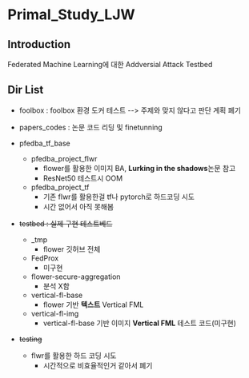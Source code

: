 # Primal_Study_LJW

## Introduction

Federated Machine Learning에 대한 Addversial Attack Testbed

## Dir List

- foolbox : foolbox 환경 도커 테스트 --> 주제와 맞지 않다고 판단 계획 폐기
- papers_codes : 논문 코드 리딩 및 finetunning
- pfedba_tf_base
  - pfedba_project_flwr
    - flower를 활용한 이미지 BA, **Lurking in the shadows**논문 참고
    - ResNet50 테스트시 OOM
  - pfedba_project_tf
    - 기존 flwr를 활용한걸 tf나 pytorch로 하드코딩 시도
    - 시간 없어서 아직 못해봄
- ~~testbed : 실제 구현 테스트베드~~
  - _tmp
    - flower 깃허브 전체
  - FedProx
    - 미구현
  - flower-secure-aggregation
    - 분석 X함
  - vertical-fl-base
    - flower 기반 **텍스트** Vertical FML
  - vertical-fl-img
    - vertical-fl-base 기반 이미지 **Vertical FML** 테스트 코드(미구현)

- ~~testing~~
  - flwr를 활용한 하드 코딩 시도
    - 시간적으로 비효율적인거 같아서 폐기

